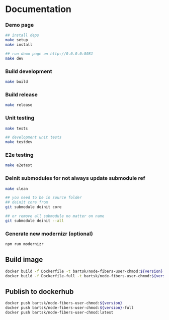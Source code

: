 
# Documentation

### Demo page

```bash
## install deps
make setup
make install

## run demo page on http://0.0.0.0:8081
make dev
```

### Build development
```bash
make build
```

### Build release
```bash
make release
```
### Unit testing
```bash
make tests
```
```bash
## development unit tests
make testdev
```

### E2e testing
```bash
make e2etest
```


### DeInit submodules for not always update submodule ref
```bash
make clean

## you need to be in source folder
## deinit core from
git submodule deinit core

## or remove all submodule no matter on name
git submodule deinit --all
```

### Generate new modernizr (optional)
```bash
npm run modernizr
```

## Build image
```bash
docker build -f Dockerfile -t bartsk/node-fibers-user-chmod:${version} -t bartsk/node-fibers-user-chmod:latest .
docker build -f Dockerfile-full -t bartsk/node-fibers-user-chmod:${version}-full .
```

## Publish to dockerhub
```bash
docker push bartsk/node-fibers-user-chmod:${version}
docker push bartsk/node-fibers-user-chmod:${version}-full
docker push bartsk/node-fibers-user-chmod:latest
```
